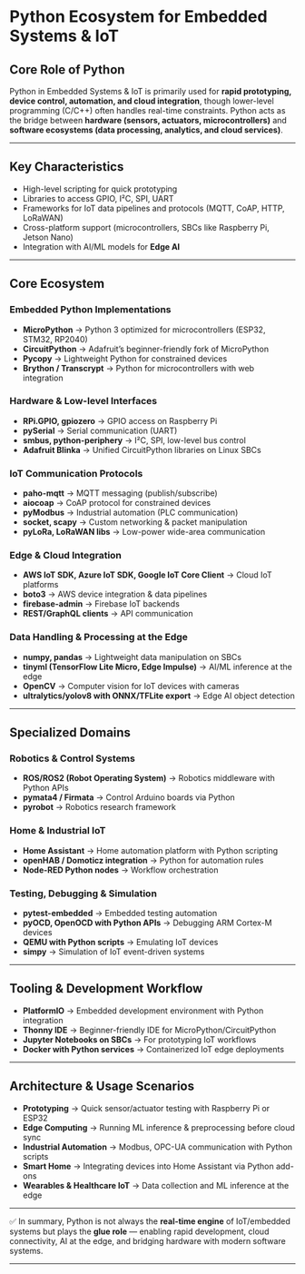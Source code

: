

# Python Ecosystem for Embedded Systems & IoT

## Core Role of Python

Python in Embedded Systems & IoT is primarily used for **rapid prototyping, device control, automation, and cloud integration**, though lower-level programming (C/C++) often handles real-time constraints. Python acts as the bridge between **hardware (sensors, actuators, microcontrollers)** and **software ecosystems (data processing, analytics, and cloud services)**.

---

## Key Characteristics

* High-level scripting for quick prototyping
* Libraries to access GPIO, I²C, SPI, UART
* Frameworks for IoT data pipelines and protocols (MQTT, CoAP, HTTP, LoRaWAN)
* Cross-platform support (microcontrollers, SBCs like Raspberry Pi, Jetson Nano)
* Integration with AI/ML models for **Edge AI**

---

## Core Ecosystem

### Embedded Python Implementations

* **MicroPython** → Python 3 optimized for microcontrollers (ESP32, STM32, RP2040)
* **CircuitPython** → Adafruit’s beginner-friendly fork of MicroPython
* **Pycopy** → Lightweight Python for constrained devices
* **Brython / Transcrypt** → Python for microcontrollers with web integration

### Hardware & Low-level Interfaces

* **RPi.GPIO, gpiozero** → GPIO access on Raspberry Pi
* **pySerial** → Serial communication (UART)
* **smbus, python-periphery** → I²C, SPI, low-level bus control
* **Adafruit Blinka** → Unified CircuitPython libraries on Linux SBCs

### IoT Communication Protocols

* **paho-mqtt** → MQTT messaging (publish/subscribe)
* **aiocoap** → CoAP protocol for constrained devices
* **pyModbus** → Industrial automation (PLC communication)
* **socket, scapy** → Custom networking & packet manipulation
* **pyLoRa, LoRaWAN libs** → Low-power wide-area communication

### Edge & Cloud Integration

* **AWS IoT SDK, Azure IoT SDK, Google IoT Core Client** → Cloud IoT platforms
* **boto3** → AWS device integration & data pipelines
* **firebase-admin** → Firebase IoT backends
* **REST/GraphQL clients** → API communication

### Data Handling & Processing at the Edge

* **numpy, pandas** → Lightweight data manipulation on SBCs
* **tinyml (TensorFlow Lite Micro, Edge Impulse)** → AI/ML inference at the edge
* **OpenCV** → Computer vision for IoT devices with cameras
* **ultralytics/yolov8 with ONNX/TFLite export** → Edge AI object detection

---

## Specialized Domains

### Robotics & Control Systems

* **ROS/ROS2 (Robot Operating System)** → Robotics middleware with Python APIs
* **pymata4 / Firmata** → Control Arduino boards via Python
* **pyrobot** → Robotics research framework

### Home & Industrial IoT

* **Home Assistant** → Home automation platform with Python scripting
* **openHAB / Domoticz integration** → Python for automation rules
* **Node-RED Python nodes** → Workflow orchestration

### Testing, Debugging & Simulation

* **pytest-embedded** → Embedded testing automation
* **pyOCD, OpenOCD with Python APIs** → Debugging ARM Cortex-M devices
* **QEMU with Python scripts** → Emulating IoT devices
* **simpy** → Simulation of IoT event-driven systems

---

## Tooling & Development Workflow

* **PlatformIO** → Embedded development environment with Python integration
* **Thonny IDE** → Beginner-friendly IDE for MicroPython/CircuitPython
* **Jupyter Notebooks on SBCs** → For prototyping IoT workflows
* **Docker with Python services** → Containerized IoT edge deployments

---

## Architecture & Usage Scenarios

* **Prototyping** → Quick sensor/actuator testing with Raspberry Pi or ESP32
* **Edge Computing** → Running ML inference & preprocessing before cloud sync
* **Industrial Automation** → Modbus, OPC-UA communication with Python scripts
* **Smart Home** → Integrating devices into Home Assistant via Python add-ons
* **Wearables & Healthcare IoT** → Data collection and ML inference at the edge

---

✅ In summary, Python is not always the **real-time engine** of IoT/embedded systems but plays the **glue role** — enabling rapid development, cloud connectivity, AI at the edge, and bridging hardware with modern software systems.

---
